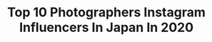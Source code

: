 ---
title: Top 10 Photographers Instagram Influencers In Japan In 2020
description: >-
  Find top photographers Instagram influencers in Japan in 2020. Most popular hashtags: #portrait #ig #portraits #lovers.
platform: Instagram
profiles:
  - username: "yuyatakahashi.monster"
    fullname: >-
      高橋優也 yuyatakahashi
    location: "Japan"
    followers: 21327
    engagement: 597
    commentsToLikes: 0.005613
    avatar: "https://scontent-lhr8-1.cdninstagram.com/v/t51.2885-19/s320x320/34301563_193140748189875_1181680219073806336_n.jpg?_nc_ht=scontent-lhr8-1.cdninstagram.com&_nc_ohc=2JpafU9TPdwAX_ijcEp&oh=9907a4c26a489b3c39d1033877b30a84&oe=5EB8F4B8"
    verified: false
    hashtags: "#repost, #inthehousestore, #kidsfashion, #scamp"
  - username: "nikolaivonbismarck"
    fullname: >-
      Nikolai von Bismarck
    location: "Japan"
    followers: 15744
    engagement: 345
    commentsToLikes: 0.030896
    avatar: "https://scontent-ams4-1.cdninstagram.com/v/t51.2885-19/s320x320/29089703_361842300965926_8590223415665754112_n.jpg?_nc_ht=scontent-ams4-1.cdninstagram.com&_nc_ohc=S8eumaf4MTUAX_0X32L&oh=dd73507c40bdd9bc1aedd6509f156e70&oe=5EB53C7A"
    verified: false
    hashtags: "#verbalambush, #mamiyarz67, #eddieredmayne, #alexisrael"
  - username: "sotarogoto"
    fullname: >-
      sotaro goto
    location: "Japan"
    followers: 9398
    engagement: 1289
    commentsToLikes: 0.003954
    avatar: "https://scontent-lhr8-1.cdninstagram.com/v/t51.2885-19/s320x320/31920866_1195516950586374_4246495179860606976_n.jpg?_nc_ht=scontent-lhr8-1.cdninstagram.com&_nc_ohc=euwPuTxzstUAX_XQl5k&oh=1dad11abd530d0d7dc257cccbe66f4c8&oe=5EBD1FA5"
    verified: false
    hashtags: "#film, #the1975, #cinestill800t, #portra400"
  - username: "nagiyoshida"
    fullname: >-
      nagi yoshida / ヨシダナギ
    location: "Japan"
    followers: 187441
    engagement: 1106
    commentsToLikes: 0.017377
    avatar: "https://scontent-ams4-1.cdninstagram.com/v/t51.2885-19/s320x320/79376594_1266805370354729_9218433382810124288_n.jpg?_nc_ht=scontent-ams4-1.cdninstagram.com&_nc_ohc=mg-Qqgis_XQAX8pXP_K&oh=159d42789933c848fe5afee76ed86276&oe=5EB829E1"
    verified: true
    hashtags: "#crazyjourney, #photography, #dreamland, #rupaul"
  - username: "hiroshi_mizutani_060"
    fullname: >-
      Hiroshi Mizutani
    location: "Japan"
    followers: 2470
    engagement: 2616
    commentsToLikes: 0.068572
    avatar: "https://scontent-lhr8-1.cdninstagram.com/v/t51.2885-19/s320x320/60497380_1649388838527025_6604621148091056128_n.jpg?_nc_ht=scontent-lhr8-1.cdninstagram.com&_nc_ohc=qsnuuqlafhkAX_WWfk4&oh=e387e4f3097987807e3422aea80ee071&oe=5EBADA5D"
    verified: false
    hashtags: "#monochrome, #all, #americanshorthair, #landscapephotography"
  - username: "offset_cray"
    fullname: >-
      AESTHETIC STREETWEAR™
    location: "Japan"
    followers: 54017
    engagement: 269
    commentsToLikes: 0.048697
    avatar: "https://scontent-lhr8-1.cdninstagram.com/v/t51.2885-19/s320x320/66430910_504547077018966_7237876503512350720_n.jpg?_nc_ht=scontent-lhr8-1.cdninstagram.com&_nc_ohc=joSPUXJl9TYAX-eN8TU&oh=b16f25f0d78d66d8bcd348ce2b452a19&oe=5EBBB69D"
    verified: false
    hashtags: "#balenciaga"
  - username: "_icyphoto_"
    fullname: >-
      Photographer in Tokyo ジュリア
    location: "Japan"
    followers: 18019
    engagement: 1054
    commentsToLikes: 0.023330
    avatar: "https://scontent-ams4-1.cdninstagram.com/v/t51.2885-19/s320x320/26070465_208406123059794_3529325672533065728_n.jpg?_nc_ht=scontent-ams4-1.cdninstagram.com&_nc_ohc=Cr_YeJBumzwAX_emVdV&oh=0b11d12e40ead6d35c0df913f34f7aa7&oe=5EB95742"
    verified: false
    hashtags: "#bwportrait, #sigmalenses, #sonyalpha, #portraitphotography"
  - username: "wa.mu.ba"
    fullname: >-
      wataru  wamuba
    location: "Japan"
    followers: 5368
    engagement: 1683
    commentsToLikes: 0.016121
    avatar: "https://scontent-mxp1-1.cdninstagram.com/v/t51.2885-19/s320x320/87349160_703783890160518_190860534088728576_n.jpg?_nc_ht=scontent-mxp1-1.cdninstagram.com&_nc_ohc=Xc5PCFRYeW8AX_sp6DL&oh=46f46029461a369bc8d8a4993aa64422&oe=5EAE086B"
    verified: false
    hashtags: "#whim, #todays, #daily, #tokai"
  - username: "deepnightjustin"
    fullname: >-
      深夜 名堂  - 謝名振
    location: "Japan"
    followers: 220360
    engagement: 598
    commentsToLikes: 0.008965
    avatar: "https://scontent-ams4-1.cdninstagram.com/v/t51.2885-19/s320x320/91604567_2892467904314210_7597686499676520448_n.jpg?_nc_ht=scontent-ams4-1.cdninstagram.com&_nc_ohc=sLpu3Lh7rgsAX8V7ijI&oh=1f2f078e611a904e14d26e0b2d302c85&oe=5EB92AC5"
    verified: false
    hashtags: "#worldaidsday2019, #communities, #tag, #taiwanize"
  - username: "ch1kaphoto"
    fullname: >-
      ちかちゃ
    location: "Japan"
    followers: 86058
    engagement: 460
    commentsToLikes: 0.010539
    avatar: "https://instagram.ficn3-2.fna.fbcdn.net/v/t51.2885-19/s320x320/83970961_2482313048752838_4265514239940100096_n.jpg?_nc_ht=instagram.ficn3-2.fna.fbcdn.net&_nc_ohc=Gy7SAES2kREAX-ShKco&oh=44454a52dc91e19bb5d485c0b40569b2&oe=5EA202EA"
    verified: false
    hashtags: "#igersjp, #team, #whim, #portrait"
---